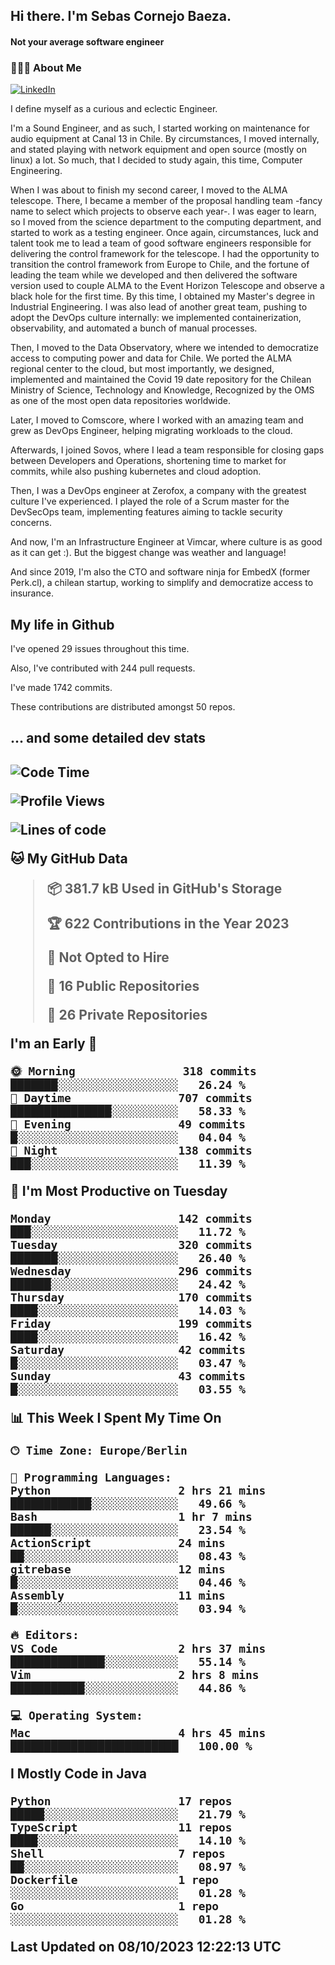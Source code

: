 <h2> Hi there.  I'm Sebas Cornejo Baeza.</h2>
<h4> Not your average software engineer</h4>
<h3> 👨🏻‍💻 About Me </h3>
<a href="http://linkedin.com/in/sebastian-cornejo-baeza/"><img alt="LinkedIn" src="https://img.shields.io/badge/Sebas%20Cornejo%20-informational?style=appveyor&logo=linkedin"></a>


I define myself as a curious and eclectic Engineer.

I'm a Sound Engineer, and as such, I started working on maintenance for audio equipment at Canal 13 in Chile.
By circumstances, I moved internally, and stated playing with network equipment and open source (mostly on linux) 
a lot. So much, that I decided to study again, this time, Computer Engineering.

When I was about to finish my second career, I moved to the ALMA telescope. There, I became a member of the proposal handling team
-fancy name to select which projects to observe each year-. 
I was eager to learn, so I moved from the science department to the computing department, and started to work as 
a testing engineer. Once again, circumstances, luck and talent took me to lead a team of good software engineers 
responsible for delivering the control framework for the telescope. I had the opportunity to transition the control framework from
Europe to Chile, and the fortune of leading the team while we developed and then delivered the software
version used to couple ALMA to the Event Horizon Telescope and observe a black hole for the first time.
By this time, I obtained my Master's degree in Industrial Engineering.
I was also lead of another great team, pushing to adopt the DevOps culture internally: we implemented containerization, observability, and automated a bunch of manual processes.

Then, I moved to the Data Observatory, where we intended to democratize access to computing power
and data for Chile. We ported the ALMA regional center to the cloud, but most importantly, we designed, implemented
and maintained the Covid 19 date repository for the Chilean Ministry of Science, Technology and Knowledge, Recognized by the OMS as one of the most open
data repositories worldwide.

Later, I moved to Comscore, where I worked with an amazing team and grew as DevOps Engineer, helping migrating workloads to the cloud.

Afterwards, I joined Sovos, where I lead a team responsible for closing gaps between Developers and Operations, shortening time to market for commits, while
also pushing kubernetes and cloud adoption.

Then, I was a DevOps engineer at Zerofox, a company with the greatest culture I've experienced. I played the role of a Scrum master for the DevSecOps team,
implementing features aiming to tackle security concerns.

And now, I'm an Infrastructure Engineer at Vimcar, where culture is as good as it can get :). But the biggest change was weather and language!
 
And since 2019, I'm also the CTO and software ninja for EmbedX (former Perk.cl), a chilean startup, working to simplify and democratize access to insurance.

<h2> My life in Github </h2>

I've opened 29 issues throughout this time.

Also, I've contributed with 244 pull requests.

I've made 1742 commits.

These contributions are distributed amongst 50 repos.

<h2>... and some detailed dev stats<h2>

<!--START_SECTION:waka-->
![Code Time](http://img.shields.io/badge/Code%20Time-513%20hrs%2023%20mins-blue)

![Profile Views](http://img.shields.io/badge/Profile%20Views-0-blue)

![Lines of code](https://img.shields.io/badge/From%20Hello%20World%20I%27ve%20Written-792.2%20thousand%20lines%20of%20code-blue)

**🐱 My GitHub Data** 

> 📦 381.7 kB Used in GitHub's Storage 
 > 
> 🏆 622 Contributions in the Year 2023
 > 
> 🚫 Not Opted to Hire
 > 
> 📜 16 Public Repositories 
 > 
> 🔑 26 Private Repositories 
 > 
**I'm an Early 🐤** 

```text
🌞 Morning                318 commits         ███████░░░░░░░░░░░░░░░░░░   26.24 % 
🌆 Daytime                707 commits         ███████████████░░░░░░░░░░   58.33 % 
🌃 Evening                49 commits          █░░░░░░░░░░░░░░░░░░░░░░░░   04.04 % 
🌙 Night                  138 commits         ███░░░░░░░░░░░░░░░░░░░░░░   11.39 % 
```
📅 **I'm Most Productive on Tuesday** 

```text
Monday                   142 commits         ███░░░░░░░░░░░░░░░░░░░░░░   11.72 % 
Tuesday                  320 commits         ███████░░░░░░░░░░░░░░░░░░   26.40 % 
Wednesday                296 commits         ██████░░░░░░░░░░░░░░░░░░░   24.42 % 
Thursday                 170 commits         ████░░░░░░░░░░░░░░░░░░░░░   14.03 % 
Friday                   199 commits         ████░░░░░░░░░░░░░░░░░░░░░   16.42 % 
Saturday                 42 commits          █░░░░░░░░░░░░░░░░░░░░░░░░   03.47 % 
Sunday                   43 commits          █░░░░░░░░░░░░░░░░░░░░░░░░   03.55 % 
```


📊 **This Week I Spent My Time On** 

```text
🕑︎ Time Zone: Europe/Berlin

💬 Programming Languages: 
Python                   2 hrs 21 mins       ████████████░░░░░░░░░░░░░   49.66 % 
Bash                     1 hr 7 mins         ██████░░░░░░░░░░░░░░░░░░░   23.54 % 
ActionScript             24 mins             ██░░░░░░░░░░░░░░░░░░░░░░░   08.43 % 
gitrebase                12 mins             █░░░░░░░░░░░░░░░░░░░░░░░░   04.46 % 
Assembly                 11 mins             █░░░░░░░░░░░░░░░░░░░░░░░░   03.94 % 

🔥 Editors: 
VS Code                  2 hrs 37 mins       ██████████████░░░░░░░░░░░   55.14 % 
Vim                      2 hrs 8 mins        ███████████░░░░░░░░░░░░░░   44.86 % 

💻 Operating System: 
Mac                      4 hrs 45 mins       █████████████████████████   100.00 % 
```

**I Mostly Code in Java** 

```text
Python                   17 repos            █████░░░░░░░░░░░░░░░░░░░░   21.79 % 
TypeScript               11 repos            ████░░░░░░░░░░░░░░░░░░░░░   14.10 % 
Shell                    7 repos             ██░░░░░░░░░░░░░░░░░░░░░░░   08.97 % 
Dockerfile               1 repo              ░░░░░░░░░░░░░░░░░░░░░░░░░   01.28 % 
Go                       1 repo              ░░░░░░░░░░░░░░░░░░░░░░░░░   01.28 % 
```




 Last Updated on 08/10/2023 12:22:13 UTC
<!--END_SECTION:waka-->
